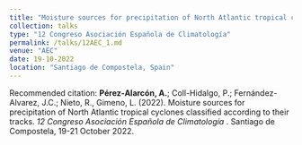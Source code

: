 ```yaml
---
title: "Moisture sources for precipitation of North Atlantic tropical cyclones classified according to their tracks"
collection: talks
type: "12 Congreso Asociación Española de Climatología"
permalink: /talks/12AEC_1.md
venue: "AEC"
date: 19-10-2022
location: "Santiago de Compostela, Spain"
---
```


Recommended citation: <b>Pérez-Alarcón, A.</b>; Coll-Hidalgo, P.; Fernández-Alvarez, J.C.; Nieto, R., Gimeno, L. (2022).
Moisture sources for precipitation of North Atlantic tropical cyclones classified according to their tracks. <i> 12 Congreso 
  Asociación Española de Climatología </i>. Santiago de Compostela, 19-21 October 2022.
